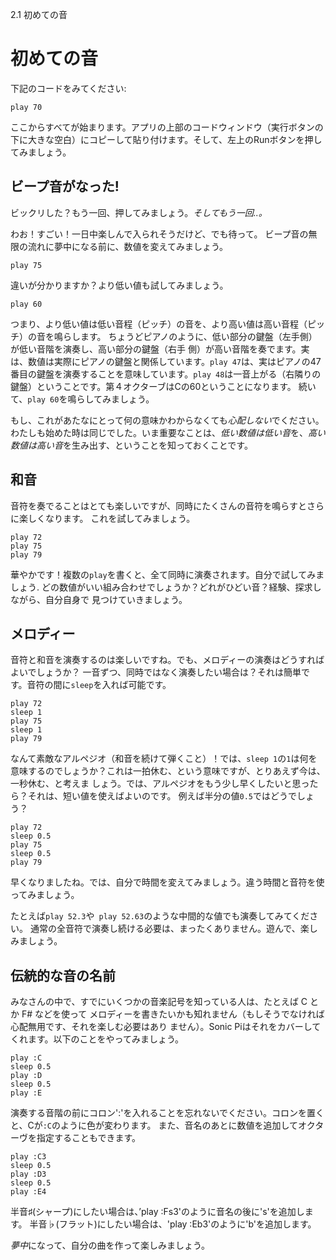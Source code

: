 2.1 初めての音

# 初めての音

下記のコードをみてください:

```
play 70
```

ここからすべてが始まります。アプリの上部のコードウィンドウ（実行ボタンの下に大きな空白）にコピーして貼り付けます。そして、左上のRunボタンを押してみましょう。

## ビープ音がなった!

ビックリした？もう一回、押してみましょう。*そしてもう一回..。*

わお！すごい！一日中楽しんで入られそうだけど、でも待って。
ビープ音の無限の流れに夢中になる前に、数値を変えてみましょう。

```
play 75
```

違いが分かりますか？より低い値も試してみましょう。

```
play 60

```

つまり、より低い値は低い音程（ピッチ）の音を、より高い値は高い音程（ピッチ）の音を鳴らします。
ちょうどピアノのように、低い部分の鍵盤（左手側）が低い音階を演奏し、高い部分の鍵盤（右手
側）が高い音階を奏でます。実は、数値は実際にピアノの鍵盤と関係しています。`play 47`は、実はピアノの47番目の鍵盤を演奏することを意味しています。`play 48`は一音上がる（右隣りの鍵盤）ということです。第４オクターブはCの60ということになります。
続いて、`play 60`を鳴らしてみましょう。

もし、これがあたなにとって何の意味かわからなくても*心配しない*でください。
わたしも始めた時は同じでした。いま重要なことは、*低い数値は低い音*を、*高い数値は高い音*を生み出す、ということを知っておくことです。

## 和音

音符を奏でることはとても楽しいですが、同時にたくさんの音符を鳴らすとさらに楽しくなります。
これを試してみましょう。

```
play 72
play 75
play 79
```

華やかです！複数の`play`を書くと、全て同時に演奏されます。自分で試してみましょう.
どの数値がいい組み合わせでしょうか？どれがひどい音？経験、探求しながら、自分自身で
見つけていきましょう。

## メロディー

音符と和音を演奏するのは楽しいですね。でも、メロディーの演奏はどうすればよいでしょうか？
一音ずつ、同時ではなく演奏したい場合は？それは簡単です。音符の間に`sleep`を入れば可能です。

```
play 72
sleep 1
play 75
sleep 1
play 79
```

なんて素敵なアルペジオ（和音を続けて弾くこと）！では、`sleep 1`の`1`は何を意味するのでしょうか？これは一拍休む、という意味ですが、とりあえず今は、一秒休む、と考えま
しょう。では、アルペジオをもう少し早くしたいと思ったら？それは、短い値を使えばよいのです。
例えば半分の値`0.5`ではどうでしょう？

```
play 72
sleep 0.5
play 75
sleep 0.5
play 79
```

早くなりましたね。では、自分で時間を変えてみましょう。違う時間と音符を使ってみましょう。

たとえば`play 52.3`や` play 52.63`のような中間的な値でも演奏してみてください。
通常の全音符で演奏し続ける必要は、まったくありません。遊んで、楽しみましょう。

## 伝統的な音の名前

みなさんの中で、すでにいくつかの音楽記号を知っている人は、たとえば C とか F# などを使って
メロディーを書きたいかも知れません（もしそうでなければ心配無用です、それを楽しむ必要はあり
ません）。Sonic Piはそれをカバーしてくれます。以下のことをやってみましょう。

```
play :C
sleep 0.5
play :D
sleep 0.5
play :E
```

演奏する音階の前にコロン':'を入れることを忘れないでください。コロンを置くと、Cが`:C`のように色が変わります。
また、音名のあとに数値を追加してオクターヴを指定することもできます。

```
play :C3
sleep 0.5
play :D3
sleep 0.5
play :E4
```

半音♯(シャープ)にしたい場合は、’play :Fs3'のように音名の後に's'を追加します。 
半音♭(フラット)にしたい場合は、'play :Eb3'のように'b'を追加します。

*夢中*になって、自分の曲を作って楽しみましょう。
